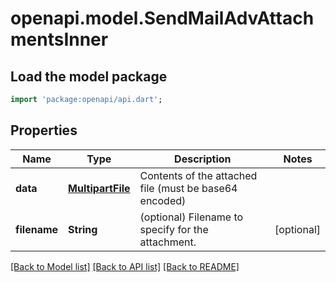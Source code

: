 # openapi.model.SendMailAdvAttachmentsInner

## Load the model package
```dart
import 'package:openapi/api.dart';
```

## Properties
Name | Type | Description | Notes
------------ | ------------- | ------------- | -------------
**data** | [**MultipartFile**](MultipartFile.md) | Contents of the attached file (must be base64 encoded) | 
**filename** | **String** | (optional) Filename to specify for the attachment. | [optional] 

[[Back to Model list]](../README.md#documentation-for-models) [[Back to API list]](../README.md#documentation-for-api-endpoints) [[Back to README]](../README.md)


